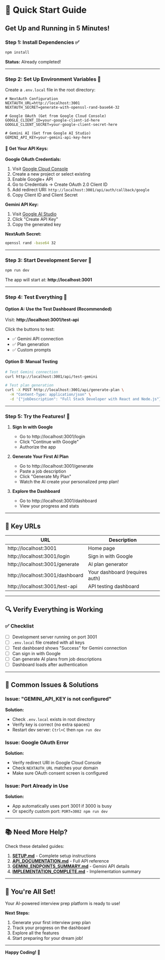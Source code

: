 # 🚀 Quick Start Guide

## Get Up and Running in 5 Minutes!

### Step 1: Install Dependencies ✅
```bash
npm install
```
**Status:** Already completed!

---

### Step 2: Set Up Environment Variables 🔑

Create a `.env.local` file in the root directory:

```env
# NextAuth Configuration
NEXTAUTH_URL=http://localhost:3001
NEXTAUTH_SECRET=generate-with-openssl-rand-base64-32

# Google OAuth (Get from Google Cloud Console)
GOOGLE_CLIENT_ID=your-google-client-id-here
GOOGLE_CLIENT_SECRET=your-google-client-secret-here

# Gemini AI (Get from Google AI Studio)
GEMINI_API_KEY=your-gemini-api-key-here
```

#### 🔗 Get Your API Keys:

**Google OAuth Credentials:**
1. Visit [Google Cloud Console](https://console.cloud.google.com/)
2. Create a new project or select existing
3. Enable Google+ API
4. Go to Credentials → Create OAuth 2.0 Client ID
5. Add redirect URI: `http://localhost:3001/api/auth/callback/google`
6. Copy Client ID and Client Secret

**Gemini API Key:**
1. Visit [Google AI Studio](https://makersuite.google.com/app/apikey)
2. Click "Create API Key"
3. Copy the generated key

**NextAuth Secret:**
```bash
openssl rand -base64 32
```

---

### Step 3: Start Development Server 🎯
```bash
npm run dev
```

The app will start at: **http://localhost:3001**

---

### Step 4: Test Everything 🧪

#### Option A: Use the Test Dashboard (Recommended)
Visit: **http://localhost:3001/test-api**

Click the buttons to test:
- ✅ Gemini API connection
- ✅ Plan generation
- ✅ Custom prompts

#### Option B: Manual Testing
```bash
# Test Gemini connection
curl http://localhost:3001/api/test-gemini

# Test plan generation
curl -X POST http://localhost:3001/api/generate-plan \
  -H "Content-Type: application/json" \
  -d '{"jobDescription": "Full Stack Developer with React and Node.js"}'
```

---

### Step 5: Try the Features! 🎉

1. **Sign In with Google**
   - Go to http://localhost:3001/login
   - Click "Continue with Google"
   - Authorize the app

2. **Generate Your First AI Plan**
   - Go to http://localhost:3001/generate
   - Paste a job description
   - Click "Generate My Plan"
   - Watch the AI create your personalized prep plan!

3. **Explore the Dashboard**
   - Go to http://localhost:3001/dashboard
   - View your progress and stats

---

## 🎯 Key URLs

| URL | Description |
|-----|-------------|
| http://localhost:3001 | Home page |
| http://localhost:3001/login | Sign in with Google |
| http://localhost:3001/generate | AI plan generator |
| http://localhost:3001/dashboard | Your dashboard (requires auth) |
| http://localhost:3001/test-api | API testing dashboard |

---

## 🔍 Verify Everything is Working

### ✅ Checklist

- [ ] Development server running on port 3001
- [ ] `.env.local` file created with all keys
- [ ] Test dashboard shows "Success" for Gemini connection
- [ ] Can sign in with Google
- [ ] Can generate AI plans from job descriptions
- [ ] Dashboard loads after authentication

---

## 🐛 Common Issues & Solutions

### Issue: "GEMINI_API_KEY is not configured"
**Solution:** 
- Check `.env.local` exists in root directory
- Verify key is correct (no extra spaces)
- Restart dev server: `Ctrl+C` then `npm run dev`

### Issue: Google OAuth Error
**Solution:**
- Verify redirect URI in Google Cloud Console
- Check `NEXTAUTH_URL` matches your domain
- Make sure OAuth consent screen is configured

### Issue: Port Already in Use
**Solution:**
- App automatically uses port 3001 if 3000 is busy
- Or specify custom port: `PORT=3002 npm run dev`

---

## 📚 Need More Help?

Check these detailed guides:

1. **[SETUP.md](./SETUP.md)** - Complete setup instructions
2. **[API_DOCUMENTATION.md](./API_DOCUMENTATION.md)** - Full API reference
3. **[GEMINI_ENDPOINTS_SUMMARY.md](./GEMINI_ENDPOINTS_SUMMARY.md)** - Gemini API details
4. **[IMPLEMENTATION_COMPLETE.md](./IMPLEMENTATION_COMPLETE.md)** - Implementation summary

---

## 🎊 You're All Set!

Your AI-powered interview prep platform is ready to use!

**Next Steps:**
1. Generate your first interview prep plan
2. Track your progress on the dashboard
3. Explore all the features
4. Start preparing for your dream job!

---

**Happy Coding! 🚀**
